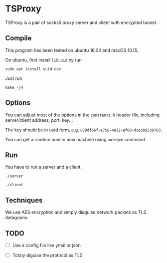 # TSProxy

TSProxy is a pair of socks5 proxy server and client with encrypted tunnel.

## Compile

This program has been tested on ubuntu 16.04 and macOS 10.15;

On ubuntu, first install `libuuid` by run

```shell
sudo apt install uuid-dev
```

Just run

```shell
make -j4
```

## Options

You can adjust most of the options in the `constants.h` header file, including server/client address, port, key...

The key should be in uuid form, e.g.  `879df66f-e758-4a32-af60-dce399530703`.

You can get a random uuid in unix machine using `uuidgen` command

## Run

You have to run a server and a client.

```
./server
```



```
./client
```

## Techniques

We use AES encryption and simply disguise network packets as TLS datagrams.

## TODO

- [ ] Use a config file like ymal or json
- [ ] Totaly diguise the protocol as TLS

